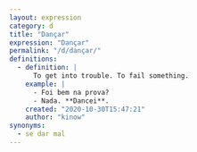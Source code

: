 ```yaml
---
layout: expression
category: d
title: "Dançar"
expression: "Dançar"
permalink: "/d/dançar/"
definitions:
  - definition: |
      To get into trouble. To fail something.
    example: |
      - Foi bem na prova?
      - Nada. **Dancei**.
    created: "2020-10-30T15:47:21"
    author: "kinow"
synonyms:
  - se dar mal
---
```

